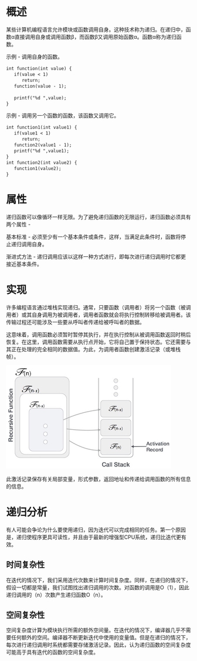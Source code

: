 # 概述
某些计算机编程语言允许模块或函数调用自身。这种技术称为递归。在递归中，函数α直接调用自身或调用函数β，而函数β又调用原始函数α。函数α称为递归函数。

示例 - 调用自身的函数。

```
int function(int value) {
   if(value < 1)
      return;
   function(value - 1);

   printf("%d ",value);   
}

```

示例 - 调用另一个函数的函数，该函数又调用它。

```
int function1(int value1) {
   if(value1 < 1)
      return;
   function2(value1 - 1);
   printf("%d ",value1);   
}
int function2(int value2) {
   function1(value2);
}

```

# 属性
递归函数可以像循环一样无限。为了避免递归函数的无限运行，递归函数必须具有两个属性 -

基本标准 - 必须至少有一个基本条件或条件，这样，当满足此条件时，函数将停止递归调用自身。

渐进式方法 - 递归调用应该以这样一种方式进行，即每次进行递归调用时它都更接近基本条件。

# 实现
许多编程语言通过堆栈实现递归。通常，只要函数（调用者）将另一个函数（被调用者）或其自身调用为被调用者，调用者函数就会将执行控制转移给被调用者。该传输过程还可能涉及一些要从呼叫者传递给被呼叫者的数据。

这意味着，调用函数必须暂时暂停其执行，并在执行控制从被调用函数返回时稍后恢复。在这里，调用函数需要从执行点开始，它将自己置于保持状态。它还需要与其正在处理的完全相同的数据值。为此，为调用者函数创建激活记录（或堆栈帧）。

![](./images/activation_records.jpg)

此激活记录保存有关局部变量，形式参数，返回地址和传递给调用函数的所有信息的信息。

# 递归分析
有人可能会争论为什么要使用递归，因为迭代可以完成相同的任务。第一个原因是，递归使程序更具可读性，并且由于最新的增强型CPU系统，递归比迭代更有效。

## 时间复杂性
在迭代的情况下，我们采用迭代次数来计算时间复杂度。同样，在递归的情况下，假设一切都是常量，我们试图找出递归调用的次数。对函数的调用是Ο（1），因此递归调用的（n）次数产生递归函数Ο（n）。

## 空间复杂性
空间复杂度计算为模块执行所需的额外空间量。在迭代的情况下，编译器几乎不需要任何额外的空间。编译器不断更新迭代中使用的变量值。但是在递归的情况下，每次进行递归调用时系统都需要存储激活记录。因此，认为递归函数的空间复杂度可能高于具有迭代的函数的空间复杂度。

